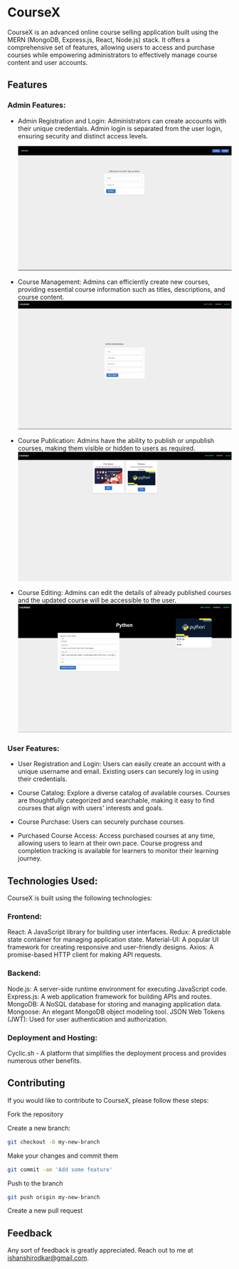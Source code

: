 # CourseX

CourseX is an advanced online course selling application built using the MERN (MongoDB, Express.js, React, Node.js) stack. It offers a comprehensive set of features, allowing users to access and purchase courses while empowering administrators to effectively manage course content and user accounts.

## Features

### Admin Features:

-  Admin Registration and Login:
    Administrators can create accounts with their unique credentials.
    Admin login is separated from the user login, ensuring security and distinct access levels.

   ![screenshot1](https://github.com/IshanShirodkar/CourseX/blob/main/Screenshots/Screenshot%202023-11-05%20110910.png?raw=true)
   
-  Course Management:
    Admins can efficiently create new courses, providing essential course information such as titles, descriptions, and course content.
   ![screeenshot2](https://github.com/IshanShirodkar/CourseX/blob/main/Screenshots/Screenshot%202023-11-05%20120437.png?raw=true)
   
-  Course Publication:
    Admins have the ability to publish or unpublish courses, making them visible or hidden to users as required.
   ![screenshot3](https://github.com/IshanShirodkar/CourseX/blob/main/Screenshots/Screenshot%202023-11-05%20150708.png?raw=true)

-  Course Editing:
    Admins can edit the details of already published courses and the updated course will be accessible to the user.
   ![screenshot4](https://github.com/IshanShirodkar/CourseX/blob/main/Screenshots/Screenshot%202023-11-05%20150908.png?raw=true)
   

### User Features:
-  User Registration and Login:
     Users can easily create an account with a unique username and email.
     Existing users can securely log in using their credentials.
     
    
-  Course Catalog:
    Explore a diverse catalog of available courses.
    Courses are thoughtfully categorized and searchable, making it easy to find courses that align with users' interests and goals.
   
-  Course Purchase:
    Users can securely purchase courses.
   
-  Purchased Course Access:
    Access purchased courses at any time, allowing users to learn at their own pace.
    Course progress and completion tracking is available for learners to monitor their learning journey.

## Technologies Used: 

CourseX is built using the following technologies:

### Frontend:
  React: A JavaScript library for building user interfaces.
  Redux: A predictable state container for managing application state.
  Material-UI: A popular UI framework for creating responsive and user-friendly designs.
  Axios: A promise-based HTTP client for making API requests.
  
### Backend:
  Node.js: A server-side runtime environment for executing JavaScript code.
  Express.js: A web application framework for building APIs and routes.
  MongoDB: A NoSQL database for storing and managing application data.
  Mongoose: An elegant MongoDB object modeling tool.
  JSON Web Tokens (JWT): Used for user authentication and authorization.

### Deployment and Hosting:
  Cyclic.sh - A platform that simplifies the deployment process and provides numerous other benefits.


## Contributing
If you would like to contribute to CourseX, please follow these steps:

Fork the repository

Create a new branch:
```bash
git checkout -b my-new-branch
```

Make your changes and commit them
```bash
git commit -am 'Add some feature'
```

Push to the branch
```bash
git push origin my-new-branch
```

Create a new pull request


## Feedback
Any sort of feedback is greatly appreciated. Reach out to me at ishanshirodkar@gmail.com.
